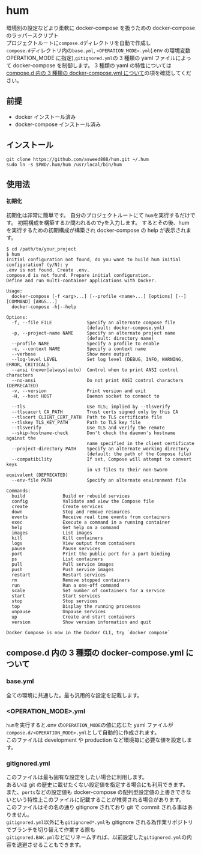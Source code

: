 # hum

環境別の設定などより柔軟に docker-compose を扱うための docker-compose のラッパースクリプト  
プロジェクトルートに`compose.d`ディレクトリを自動で作成し  
`compose.d`ディレクトリ内の`base.yml`, `<OPERATION_MODE>.yml`(.env の環境変数 OPERATION_MODE に指定),`gitignored.yml`の 3 種類の yaml ファイルによって docker-compose を制御します。
3 種類の yaml の特性については[compose.d 内の 3 種類の docker-compose.yml について](https://github.com/asweed888/hum#composed-%E5%86%85%E3%81%AE-3-%E7%A8%AE%E9%A1%9E%E3%81%AE-docker-composeyml-%E3%81%AB%E3%81%A4%E3%81%84%E3%81%A6)の項を確認してください。

## 前提

- docker インストール済み
- docker-compose インストール済み

## インストール

```
git clone https://github.com/asweed888/hum.git ~/.hum
sudo ln -s $PWD/.hum/hum /usr/local/bin/hum
```

## 使用法

#### 初期化

初期化は非常に簡単です。
自分のプロジェクトルートにて
`hum`を実行するだけです。
初期構成を構築するか問われるので`y`を入力します。
するとその後、hum を実行するための初期構成が構築され
docker-compose の help が表示されます。

```
$ cd /path/to/your_project
$ hum
Initial configuration not found, do you want to build hum initial configuration? (y/N): y
.env is not found. Create .env.
compose.d is not found. Prepare initial configuration.
Define and run multi-container applications with Docker.

Usage:
  docker-compose [-f <arg>...] [--profile <name>...] [options] [--] [COMMAND] [ARGS...]
  docker-compose -h|--help

Options:
  -f, --file FILE             Specify an alternate compose file
                              (default: docker-compose.yml)
  -p, --project-name NAME     Specify an alternate project name
                              (default: directory name)
  --profile NAME              Specify a profile to enable
  -c, --context NAME          Specify a context name
  --verbose                   Show more output
  --log-level LEVEL           Set log level (DEBUG, INFO, WARNING, ERROR, CRITICAL)
  --ansi (never|always|auto)  Control when to print ANSI control characters
  --no-ansi                   Do not print ANSI control characters (DEPRECATED)
  -v, --version               Print version and exit
  -H, --host HOST             Daemon socket to connect to

  --tls                       Use TLS; implied by --tlsverify
  --tlscacert CA_PATH         Trust certs signed only by this CA
  --tlscert CLIENT_CERT_PATH  Path to TLS certificate file
  --tlskey TLS_KEY_PATH       Path to TLS key file
  --tlsverify                 Use TLS and verify the remote
  --skip-hostname-check       Don't check the daemon's hostname against the
                              name specified in the client certificate
  --project-directory PATH    Specify an alternate working directory
                              (default: the path of the Compose file)
  --compatibility             If set, Compose will attempt to convert keys
                              in v3 files to their non-Swarm equivalent (DEPRECATED)
  --env-file PATH             Specify an alternate environment file

Commands:
  build              Build or rebuild services
  config             Validate and view the Compose file
  create             Create services
  down               Stop and remove resources
  events             Receive real time events from containers
  exec               Execute a command in a running container
  help               Get help on a command
  images             List images
  kill               Kill containers
  logs               View output from containers
  pause              Pause services
  port               Print the public port for a port binding
  ps                 List containers
  pull               Pull service images
  push               Push service images
  restart            Restart services
  rm                 Remove stopped containers
  run                Run a one-off command
  scale              Set number of containers for a service
  start              Start services
  stop               Stop services
  top                Display the running processes
  unpause            Unpause services
  up                 Create and start containers
  version            Show version information and quit

Docker Compose is now in the Docker CLI, try `docker compose`
```

## compose.d 内の 3 種類の docker-compose.yml について

### base.yml

全ての環境に共通した。最も汎用的な設定を記載します。

### <OPERATION_MODE>.yml

`hum`を実行すると.env の`OPERATION_MODE`の値に応じた yaml ファイルが`compose.d/<OPERATION_MODE>.yml`として自動的に作成されます。  
このファイルは development や production など環境毎に必要な値を設定します。

### gitignored.yml

このファイルは最も固有な設定をしたい場合に利用します。  
あるいは git の歴史に載せたくない設定値を指定する場合にも利用できます。  
また、`ports`などの設定値も docker-compose の配列型設定値の上書きできないという特性上このファイルに記載することが推奨される場合があります。  
このファイルはその名の通り gitignore されており git で commit される事はありません。  
`gitignored.yml`以外にも`gitignored*.yml`も gitignore される為作業リポジトリでブランチを切り替えて作業する際も  
`gitignored.BAK.yml`などにリネームすれば、以前設定した`gitignored.yml`の内容を退避させることもできます。
